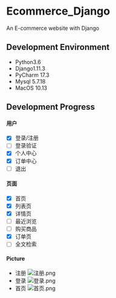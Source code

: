 # Ecommerce_Django
An E-commerce website with Django

## Development Environment
- Python3.6
- Django1.11.3
- PyCharm 17.3
- Mysql  5.7.18
- MacOS 10.13

## Development Progress
#### 用户
- [X] 登录/注册
- [ ] 登录验证
- [X] 个人中心
- [X] 订单中心
- [ ] 退出
#### 页面
- [X] 首页
- [X] 列表页
- [X] 详情页
- [ ] 最近浏览
- [ ] 购买商品
- [X] 订单页
- [ ] 全文检索

#### Picture
- 注册
![注册.png](http://upload-images.jianshu.io/upload_images/744392-89dd7c7d8c9c4751.png?imageMogr2/auto-orient/strip%7CimageView2/2/w/1240)
- 登录
![登录.png](http://upload-images.jianshu.io/upload_images/744392-02e5b7a431ac63f2.png?imageMogr2/auto-orient/strip%7CimageView2/2/w/1240)
- 首页
![首页.png](http://upload-images.jianshu.io/upload_images/744392-85e33e539d9c0dc8.png?imageMogr2/auto-orient/strip%7CimageView2/2/w/1240)